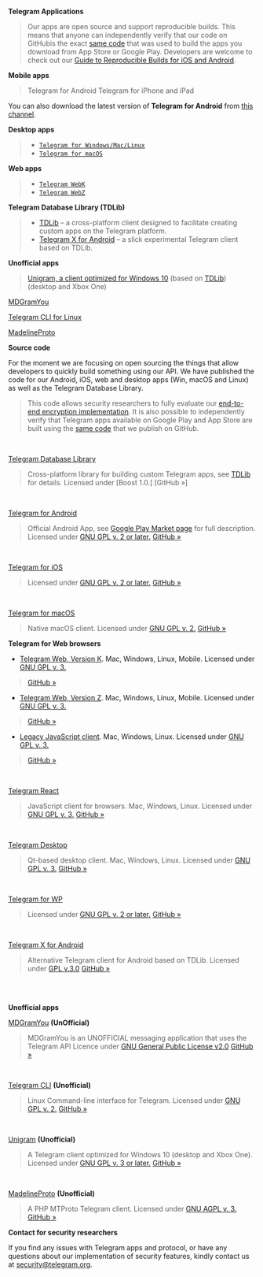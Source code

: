 **Telegram Applications**
>Our apps are open source and support reproducible builds. This means that anyone can independently verify that our code on GitHubis the exact [same code]() that was used to build the apps you download from App Store or Google Play. Developers are welcome to check out our [Guide to Reproducible Builds for iOS and Android](https://core.telegram.org/reproducible-builds).

**Mobile apps**
> Telegram for Android
> Telegram for iPhone and iPad

You can also download the latest version of **Telegram for Android** from [this channel]().

**Desktop apps**
> - [`Telegram for Windows/Mac/Linux`]()
> - [`Telegram for macOS`]()

**Web apps**
> - [`Telegram WebK`]()
> - [`Telegram WebZ`]()

**Telegram Database Library (TDLib)**
> - [TDLib]() – a cross-platform client designed to facilitate creating custom apps on the Telegram platform.
> - [Telegram X for Android]() – a slick experimental Telegram client based on TDLib.

**Unofficial apps**
> [Unigram, a client optimized for Windows 10]() (based on [TDLib]()) (desktop and Xbox One)

[MDGramYou]()

[Telegram CLI for Linux]()

[MadelineProto]()

**Source code**

For the moment we are focusing on open sourcing the things that allow developers to quickly build something using our API. We have published the code for our Android, iOS, web and desktop apps (Win, macOS and Linux) as well as the Telegram Database Library.

> This code allows security researchers to fully evaluate our [end-to-end encryption implementation](). It is also possible to independently verify that Telegram apps available on Google Play and App Store are built using the [same code]() that we publish on GitHub.

<br>

[Telegram Database Library]()
> Cross-platform library for building custom Telegram apps, see [TDLib]() for details.
Licensed under [Boost 1.0.]
> [GitHub »]

<br>

[Telegram for Android]()
> Official Android App, see [Google Play Market page]() for full description.
Licensed under [GNU GPL v. 2 or later.]()
> [GitHub »]()

<br>

[Telegram for iOS]()
> Licensed under [GNU GPL v. 2 or later.]()
> [GitHub »]()

<br>

[Telegram for macOS]()
> Native macOS client.
Licensed under [GNU GPL v. 2.]()
> [GitHub »]()

**Telegram for Web browsers**

+ [Telegram Web, Version K](). Mac, Windows, Linux, Mobile.
Licensed under [GNU GPL v. 3.]()
> [GitHub »]()

+ [Telegram Web, Version Z](). Mac, Windows, Linux, Mobile.
Licensed under [GNU GPL v. 3.]()
> [GitHub »]()

+ [Legacy JavaScript client](). Mac, Windows, Linux.
Licensed under [GNU GPL v. 3.]()
> [GitHub »]()

<br>

[Telegram React]()
> JavaScript client for browsers. Mac, Windows, Linux.
Licensed under [GNU GPL v. 3.]()
> [GitHub »]()

<br>

[Telegram Desktop]()
> Qt-based desktop client. Mac, Windows, Linux.
Licensed under [GNU GPL v. 3.]()
> [GitHub »]()

<br>

[Telegram for WP]()
> Licensed under [GNU GPL v. 2 or later.]()
> [GitHub »]()

<br>

[Telegram X for Android]()
> Alternative Telegram client for Android based on TDLib.
Licensed under [GPL v.3.0]()
> [GitHub »]()

<br>
<br>

**Unofficial apps**

[MDGramYou]() **(UnOfficial)**
> MDGramYou is an UNOFFICIAL messaging application that uses the Telegram API Licence under [GNU General Public License v2.0]()
> [GitHub »]()

<br>

[Telegram CLI]() **(Unofficial)**
> Linux Command-line interface for Telegram.
Licensed under [GNU GPL v. 2.]()
> [GitHub »]()

<br>

[Unigram]() **(Unofficial)**
> A Telegram client optimized for Windows 10 (desktop and Xbox One).
Licensed under [GNU GPL v. 3 or later.]()
> [GitHub »]()

<br>

[MadelineProto]() **(Unofficial)**
> A PHP MTProto Telegram client.
Licensed under [GNU AGPL v. 3.]()
> [GitHub »]()

**Contact for security researchers**

If you find any issues with Telegram apps and protocol, or have any questions about our implementation of security features, kindly contact us at security@telegram.org.



